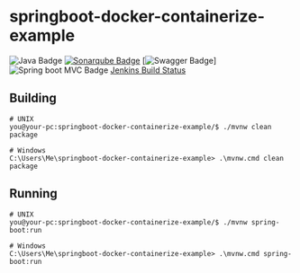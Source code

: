 # springboot-docker-containerize-example
![Java Badge](https://img.shields.io/badge/java-11-red?logo=java)
[![Sonarqube Badge](https://img.shields.io/badge/Sonarqube-gray?logo=Sonarqube)](http://34.125.83.167:9000/dashboard?id=com.app.example%3Ajava-app)
[![Swagger Badge](https://img.shields.io/badge/Swagger-API%20Spec-6DB33F?logo=Swagger)]
![Spring boot MVC Badge](https://img.shields.io/badge/Spring%20Boot-MVC-6DB33F?logo=spring)
[Jenkins Build Status](http://34.125.83.167:8080/buildStatus/icon?job=java-maven-docker&build=23 "http://34.125.83.167:8080/job/java-maven-docker/23/")




## Building

```console
# UNIX
you@your-pc:springboot-docker-containerize-example/$ ./mvnw clean package
```
```dos
# Windows
C:\Users\Me\springboot-docker-containerize-example> .\mvnw.cmd clean package
```

## Running

```console
# UNIX
you@your-pc:springboot-docker-containerize-example/$ ./mvnw spring-boot:run
```
```dos
# Windows
C:\Users\Me\springboot-docker-containerize-example> .\mvnw.cmd spring-boot:run 
